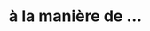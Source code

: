 ---
permalink: /composition/gegenschein/
layout: default
title: à la manière de ...
instrumentation: piano solo
score: aLaManiereDe.pdf
performance: Written for [David Kalhous](http://www.davidkalhous.com/) 
categories: composition
youtube-id: 
---